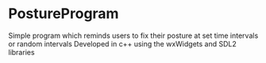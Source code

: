 # PostureProgram

Simple program which reminds users to fix their posture at set time intervals or random intervals
Developed in c++ using the wxWidgets and SDL2 libraries
